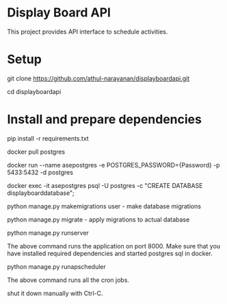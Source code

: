 # Display Board API

This project provides API interface to schedule activities.

# Setup
git clone https://github.com/athul-narayanan/displayboardapi.git

cd displayboardapi

# Install and prepare dependencies

pip install -r requirements.txt

docker pull postgres

docker run --name asepostgres -e POSTGRES_PASSWORD={Password} -p 5433:5432 -d postgres

docker exec -it asepostgres psql -U postgres -c "CREATE DATABASE displayboarddatabase";

python manage.py makemigrations user - make database migrations

python manage.py migrate - apply migrations to actual database

python manage.py runserver 

The above command runs the application on port 8000. Make sure that you have installed required dependencies and started postgres sql in docker.

python manage.py runapscheduler

The above command runs all the cron jobs.

shut it down manually with Ctrl-C.

